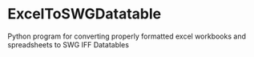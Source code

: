 # ExcelToSWGDatatable
Python program for converting properly formatted excel workbooks and spreadsheets to SWG IFF Datatables
